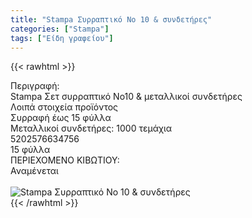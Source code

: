 ```yaml
---
title: "Stampa Συρραπτικό Νο 10 & συνδετήρες"
categories: ["Stampa"]
tags: ["Είδη γραφείου"]
---
```

{{< rawhtml >}}

<div class="sload693"><div class="product"><div id="sistatika">Περιγραφή:</div><div class="alltext">Stampa Σετ συρραπτικό Νο10 &amp; μεταλλικοί συνδετήρες</div><div id="loipa">Λοιπά στοιχεία προϊόντος</div><div class="keno"></div><div class="sdt sfwb sw100"><div class="stpin sdtc sp10 sred steee sw50 stcenter">Συρραφή έως 15 φύλλα</div><div class="stpin sdtc sp10 s444 steee sw50 stcenter">Μεταλλικοί συνδετήρες: 1000 τεμάχια</div></div><div class="keno"></div><style>@media only screen and (max-width:700px){.stpin{display:block;width:auto}}</style><div id="barcode"><div id="barimage1"></div><span id="bartext">5202576634756</span></div><div id="varos"><div id="temimg"></div><span id="varostext">15 φύλλα</span></div><div id="kivotio">ΠΕΡΙΕΧΟΜΕΝΟ ΚΙΒΩΤΙΟΥ:<br>Αναμένεται</div><br><div class="pimg"><img alt="Stampa Συρραπτικό Νο 10 &amp; συνδετήρες" title="Stampa Συρραπτικό Νο 10 &amp; συνδετήρες" src="/media/images/stampa-syrraptiko-no-10-&amp;-syndethres.jpg"></div></div></div>
{{< /rawhtml >}}


